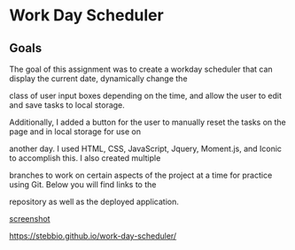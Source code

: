 # Work Day Scheduler

## Goals

The goal of this assignment was to create a workday scheduler that can display the current date, dynamically change the 

class of user input boxes depending on the time, and allow the user to edit and save tasks to local storage. 

Additionally, I added a button for the user to manually reset the tasks on the page and in local storage for use on 

another day. I used HTML, CSS, JavaScript, Jquery, Moment.js, and Iconic to accomplish this. I also created multiple

branches to work on certain aspects of the project at a time for practice using Git. Below you will find links to the 

repository as well as the deployed application.

[screenshot](./assets/Images/screenshot.png)

<https://stebbio.github.io/work-day-scheduler/>
